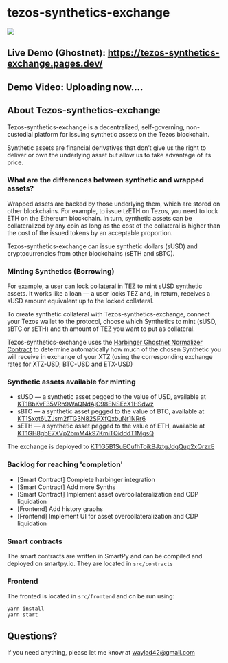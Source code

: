 # tezos-synthetics-exchange

![](https://i.ibb.co/4NDZkbq/Screenshot-2022-08-29-at-22-26-46.png)

## Live Demo (Ghostnet): https://tezos-synthetics-exchange.pages.dev/

## Demo Video: Uploading now....

## About Tezos-synthetics-exchange

Tezos-synthetics-exchange is a decentralized, self-governing, non-custodial platform for issuing synthetic assets on the Tezos blockchain.

Synthetic assets are financial derivatives that don’t give us the right to deliver or own the underlying asset but allow us to take advantage of its price.

### What are the differences between synthetic and wrapped assets?

Wrapped assets are backed by those underlying them, which are stored on other blockchains. For example, to issue tzETH on Tezos, you need to lock ETH on the Ethereum blockchain. In turn, synthetic assets can be collateralized by any coin as long as the cost of the collateral is higher than the cost of the issued tokens by an acceptable proportion.

Tezos-synthetics-exchange can issue synthetic dollars (sUSD) and cryptocurrencies from other blockchains (sETH and sBTC).

### Minting Synthetics (Borrowing)

For example, a user can lock collateral in TEZ to mint sUSD synthetic assets. It works like a loan — a user locks TEZ and, in return, receives a sUSD amount equivalent up to the locked collateral.

To create synthetic collateral with Tezos-synthetics-exchange, connect your Tezos wallet to the protocol, choose which Synthetics to mint (sUSD, sBTC or sETH) and th amount of TEZ you want to put as collateral.

Tezos-synthetics-exchange uses the [Harbinger Ghostnet Normalizer Contract](https://better-call.dev/ghostnet/KT1ENe4jbDE1QVG1euryp23GsAeWuEwJutQX/storage) to determine automatically how much of the chosen Synthetic you will receive in exchange of your XTZ (using the corresponding exchange rates for XTZ-USD, BTC-USD and ETX-USD)

### Synthetic assets available for minting

- sUSD — a synthetic asset pegged to the value of USD, available at [KT1BbKvF35VRn9WaQNdAjC98ENSEcX1HSdwz](https://better-call.dev/ghostnet/KT1BbKvF35VRn9WaQNdAjC98ENSEcX1HSdwz)
- sBTC — a synthetic asset pegged to the value of BTC, available at [KT1Sxot6LZJsm2fTG3N82SPXfQxbuNr1NRr6](https://better-call.dev/ghostnet/KT1Sxot6LZJsm2fTG3N82SPXfQxbuNr1NRr6)
- sETH — a synthetic asset pegged to the value of ETH, available at [KT1GH8gbE7XVp2bmM4k97KmiTQidddT1MgsQ](https://better-call.dev/ghostnet/KT1GH8gbE7XVp2bmM4k97KmiTQidddT1MgsQ)

The exchange is deployed to [KT1G5B1SuECufhToikBJztgJdgQup2xQrzxE](https://better-call.dev/ghostnet/KT1G5B1SuECufhToikBJztgJdgQup2xQrzxE)

### Backlog for reaching 'completion'

- [Smart Contract] Complete harbinger integration
- [Smart Contract] Add more Synths
- [Smart Contract] Implement asset overcollateralization and CDP liquidation
- [Frontend] Add history graphs
- [Frontend] Implement UI for asset overcollateralization and CDP liquidation

### Smart contracts

The smart contracts are written in SmartPy and can be compiled and deployed on smartpy.io. They are located in `src/contracts`

### Frontend

The fronted is located in `src/frontend` and cn be run using:

```
yarn install
yarn start
```

## Questions?

If you need anything, please let me know at waylad42@gmail.com
